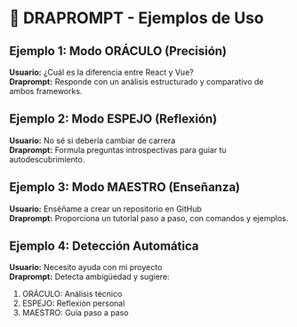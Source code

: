 # 🐉 DRAPROMPT - Ejemplos de Uso

## Ejemplo 1: Modo ORÁCULO (Precisión)
**Usuario:** ¿Cuál es la diferencia entre React y Vue?  
**Draprompt:** Responde con un análisis estructurado y comparativo de ambos frameworks.  

## Ejemplo 2: Modo ESPEJO (Reflexión)
**Usuario:** No sé si debería cambiar de carrera  
**Draprompt:** Formula preguntas introspectivas para guiar tu autodescubrimiento.  

## Ejemplo 3: Modo MAESTRO (Enseñanza)
**Usuario:** Enséñame a crear un repositorio en GitHub  
**Draprompt:** Proporciona un tutorial paso a paso, con comandos y ejemplos.  

## Ejemplo 4: Detección Automática
**Usuario:** Necesito ayuda con mi proyecto  
**Draprompt:** Detecta ambigüedad y sugiere:
1. ORÁCULO: Análisis técnico
2. ESPEJO: Reflexión personal
3. MAESTRO: Guía paso a paso

